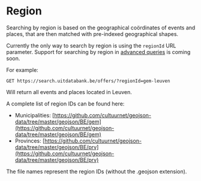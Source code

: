 # Region

Searching by region is based on the geographical coördinates of events and places, that are then matched with pre-indexed geographical shapes.

Currently the only way to search by region is using the `regionId` URL parameter. Support for searching by region in [advanced queries](/advanced-queries.md) is coming soon.

For example:

```
GET https://search.uitdatabank.be/offers/?regionId=gem-leuven
```

Will return all events and places located in Leuven.

A complete list of region IDs can be found here:

* Municipalities: [https://github.com/cultuurnet/geojson-data/tree/master/geojson/BE/gem](https://github.com/cultuurnet/geojson-data/tree/master/geojson/BE/gem)
* Provinces: [https://github.com/cultuurnet/geojson-data/tree/master/geojson/BE/prv](https://github.com/cultuurnet/geojson-data/tree/master/geojson/BE/prv)

The file names represent the region IDs \(without the .geojson extension\).

